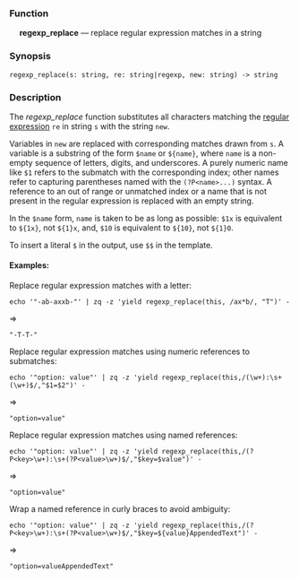 ### Function

&emsp; **regexp_replace** &mdash; replace regular expression matches in a string

### Synopsis

```
regexp_replace(s: string, re: string|regexp, new: string) -> string
```

### Description

The _regexp_replace_ function substitutes all characters matching the
[regular expression](../search-expressions.md#regular-expressions) `re` in string `s` with
the string `new`.

Variables in `new` are replaced with corresponding matches drawn from `s`.
A variable is a substring of the form `$name` or `${name}`, where `name` is a non-empty
sequence of letters, digits, and underscores. A purely numeric name like `$1` refers
to the submatch with the corresponding index; other names refer to capturing
parentheses named with the `(?P<name>...)` syntax. A reference to an out of range or
unmatched index or a name that is not present in the regular expression is replaced
with an empty string.

In the `$name` form, `name` is taken to be as long as possible: `$1x` is equivalent to
`${1x}`, not `${1}x`, and, `$10` is equivalent to `${10}`, not `${1}0`.

To insert a literal `$` in the output, use `$$` in the template.

#### Examples:

Replace regular expression matches with a letter:

```mdtest-command
echo '"-ab-axxb-"' | zq -z 'yield regexp_replace(this, /ax*b/, "T")' -
```
=>
```mdtest-output
"-T-T-"
```

Replace regular expression matches using numeric references to submatches:

```mdtest-command
echo '"option: value"' | zq -z 'yield regexp_replace(this,/(\w+):\s+(\w+)$/,"$1=$2")' -
```
=>
```mdtest-output
"option=value"
```

Replace regular expression matches using named references:

```mdtest-command
echo '"option: value"' | zq -z 'yield regexp_replace(this,/(?P<key>\w+):\s+(?P<value>\w+)$/,"$key=$value")' -
```
=>
```mdtest-output
"option=value"
```

Wrap a named reference in curly braces to avoid ambiguity:

```mdtest-command
echo '"option: value"' | zq -z 'yield regexp_replace(this,/(?P<key>\w+):\s+(?P<value>\w+)$/,"$key=${value}AppendedText")' -
```
=>
```mdtest-output
"option=valueAppendedText"
```
